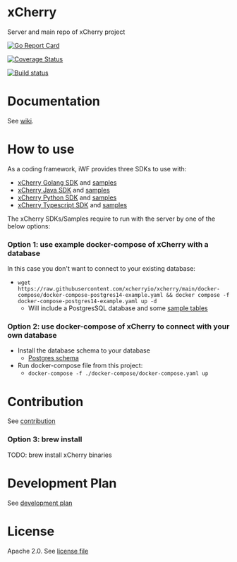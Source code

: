 # xCherry
Server and main repo of xCherry project

[![Go Report Card](https://goreportcard.com/badge/github.com/xcherryio/xcherry)](https://goreportcard.com/report/github.com/xcherryio/xcherry)

[![Coverage Status](https://codecov.io/github/xcherryio/xcherry/coverage.svg?branch=main)](https://app.codecov.io/gh/xcherryio/xcherry/branch/main)

[![Build status](https://github.com/xcherryio/xcherry/actions/workflows/ci-postgres14.yaml/badge.svg?branch=main)](https://github.com/xcherryio/xcherry/actions/workflows/ci-postgres14.yaml)


# Documentation

See [wiki](https://github.com/xcherryio/xcherry/wiki).

# How to use 

As a coding framework, iWF provides three SDKs to use with:


* [xCherry Golang SDK](https://github.com/xcherryio/sdk-go) and [samples](https://github.com/xcherryio/samples-go)
* [xCherry Java SDK](https://github.com/xcherryio/sdk-java) and [samples](https://github.com/xcherryio/samples-java)
* [xCherry Python SDK](https://github.com/xcherryio/sdk-python) and [samples](https://github.com/xcherryio/samples-python)
* [xCherry Typescript SDK](https://github.com/xcherryio/sdk-typescript) and [samples](https://github.com/xcherryio/samples-typescript)

The xCherry SDKs/Samples require to run with the server by one of the below options:


### Option 1: use example docker-compose of xCherry with a database
In this case you don't want to connect to your existing database:

* `wget https://raw.githubusercontent.com/xcherryio/xcherry/main/docker-compose/docker-compose-postgres14-example.yaml && docker compose -f docker-compose-postgres14-example.yaml up -d`
  * Will include a PostgresSQL database and some [sample tables](./extensions/postgres/schema/sample_tables.sql)


### Option 2: use docker-compose of xCherry to connect with your own database
* Install the database schema to your database
  * [Postgres schema](./extensions/postgres/schema)
* Run docker-compose file from this project:
  * `docker-compose -f ./docker-compose/docker-compose.yaml up`

# Contribution 
See [contribution](./CONTRIBUTING.md) 

### Option 3: brew install
TODO: brew install xCherry binaries

# Development Plan
See [development plan](https://github.com/xcherryio/sdk-go/wiki/DevelopmentPlan)

# License
Apache 2.0. See [license file](./LICENSE)